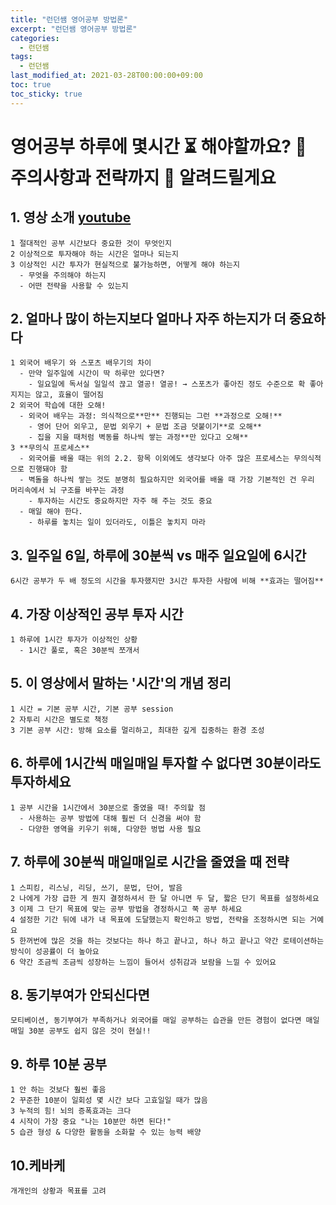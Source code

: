 ```yaml
---
title: "런던쌤 영어공부 방법론"
excerpt: "런던쌤 영어공부 방법론"
categories: 
  - 런던쌤
tags: 
  - 런던쌤
last_modified_at: 2021-03-28T00:00:00+09:00
toc: true
toc_sticky: true
---
```


# 영어공부 하루에 몇시간 ⏳ 해야할까요? 📌 주의사항과 전략까지 📜 알려드릴게요


## 1. 영상 소개 [youtube](https://www.youtube.com/watch?v=XEP6Y7GUzXI)
    1 절대적인 공부 시간보다 중요한 것이 무엇인지
    2 이상적으로 투자해야 하는 시간은 얼마나 되는지
    3 이상적인 시간 투자가 현실적으로 불가능하면, 어떻게 해야 하는지
      - 무엇을 주의해야 하는지
      - 어떤 전략을 사용할 수 있는지

## 2. 얼마나 많이 하는지보다 얼마나 자주 하는지가 더 중요하다
    1 외국어 배우기 와 스포츠 배우기의 차이
      - 만약 일주일에 시간이 딱 하루만 있다면?
        - 일요일에 독서실 일일석 끊고 열공! 열공! → 스포츠가 좋아진 정도 수준으로 확 좋아지지는 않고, 효율이 떨어짐
    2 외국어 학습에 대한 오해!
      - 외국어 배우는 과정: 의식적으로**만** 진행되는 그런 **과정으로 오해!**
        - 영어 단어 외우고, 문법 외우기 + 문법 조금 덧붙이기**로 오해**
        - 집을 지을 때처럼 벽동를 하나씩 쌓는 과정**만 있다고 오해**
    3 **무의식 프로세스**
      - 외국어를 배울 때는 위의 2.2. 항목 이외에도 생각보다 아주 많은 프로세스는 무의식적으로 진행돼야 함
      - 벽돌을 하나씩 쌓는 것도 분명히 필요하지만 외국어를 배울 때 가장 기본적인 건 우리 머리속에서 뇌 구조를 바꾸는 과정
        - 투자하는 시간도 중요하지만 자주 해 주는 것도 중요
      - 매일 해야 한다.
        - 하루를 놓치는 일이 있더라도, 이틀은 놓치지 마라

## 3. 일주일 6일, 하루에 30분씩 vs 매주 일요일에 6시간
    6시간 공부가 두 배 정도의 시간을 투자했지만 3시간 투자한 사람에 비해 **효과는 떨어짐**

## 4. 가장 이상적인 공부 투자 시간
    1 하루에 1시간 투자가 이상적인 상황
      - 1시간 풀로, 혹은 30분씩 쪼개서  


## 5. 이 영상에서 말하는 '시간'의 개념 정리
    1 시간 = 기본 공부 시간, 기본 공부 session
    2 자투리 시간은 별도로 책정
    3 기본 공부 시간: 방해 요소를 멀리하고, 최대한 깊게 집중하는 환경 조성  

## 6. 하루에 1시간씩 매일매일 투자할 수 없다면 30분이라도 투자하세요
    1 공부 시간을 1시간에서 30분으로 줄였을 때! 주의할 점
      - 사용하는 공부 방법에 대해 훨씬 더 신경을 써야 함
      - 다양한 영역을 키우기 위해, 다양한 벙법 사용 필요

## 7. 하루에 30분씩 매일매일로 시간을 줄였을 때 전략
    1 스피킹, 리스닝, 리딩, 쓰기, 문법, 단어, 발음
    2 나에게 가장 급한 게 뭔지 결정하셔서 한 달 아니면 두 달, 짧은 단기 목표를 설정하세요
    3 이제 그 단기 목표에 맞는 공부 방법을 경정하시고 쭉 공부 하세요
    4 설정한 기간 뒤에 내가 내 목표에 도달했는지 확인하고 방법, 전략을 조정하시면 되는 거예요
    5 한꺼번에 많은 것을 하는 것보다는 하나 하고 끝나고, 하나 하고 끝나고 약간 로테이션하는 방식이 성공률이 더 높아요
    6 약간 조금씩 조금씩 성장하는 느낌이 들어서 성취감과 보람을 느낄 수 있어요  

## 8. 동기부여가 안되신다면
    모티베이션, 동기부여가 부족하거나 외국어를 매일 공부하는 습관을 만든 경험이 없다면 매일매일 30분 공부도 쉽지 않은 것이 현실!!


## 9. 하루 10분 공부
    1 안 하는 것보다 훨씬 좋음
    2 꾸준한 10분이 일회성 몇 시간 보다 고효일일 때가 많음
    3 누적의 힘! 뇌의 증폭효과는 크다
    4 시작이 가장 중요 "나는 10분만 하면 된다!"
    5 습관 형성 & 다양한 활동을 소화할 수 있는 능력 배양

## 10.케바케
    개개인의 상황과 목표를 고려
